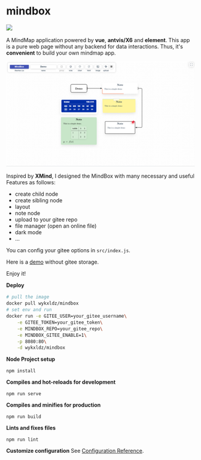
# mindbox 
![](public/ic_launcher.png)

A MindMap application powered by **vue**, **antvis/X6** and **element**. This app is a pure web page without any backend for data interactions. Thus, it's **convenient** to build your own mindmap app.

![](./pic_2.png)

Inspired by **XMind**, I designed the MindBox with many necessary and useful Features as follows:

- create child node
- create sibling node
- layout 
- note node
- upload to your gitee repo
- file manager (open an online file)
- dark mode
- ...

You can config your gitee options in `src/index.js`.

Here is a [demo](http://wykxldz.gitee.io/mindbox/?u=WYKXLDZ&r=MindBoxCollection&s=3746793b39d93d69f05aaac9ac39035ec3ae5544&n=Demo.mb) without gitee storage.

Enjoy it!

**Deploy**
```sh
# pull the image
docker pull wykxldz/mindbox 
# set env and run
docker run -e GITEE_USER=your_gitee_username\
    -e GITEE_TOKEN=your_gitee_token\
    -e MINDBOX_REPO=your_gitee_repo\
    -e MINDBOX_GITEE_ENABLE=1\
    -p 8080:80\
    -d wykxldz/mindbox 
```

**Node Project setup**
```
npm install
```

**Compiles and hot-reloads for development**
```
npm run serve
```

**Compiles and minifies for production**
```
npm run build
```

**Lints and fixes files**
```
npm run lint
```

**Customize configuration**
See [Configuration Reference](https://cli.vuejs.org/config/).
